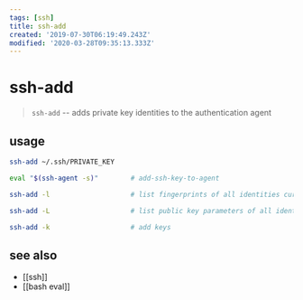 ```yaml
---
tags: [ssh]
title: ssh-add
created: '2019-07-30T06:19:49.243Z'
modified: '2020-03-28T09:35:13.333Z'
---
```


# ssh-add

> `ssh-add` -- adds private key identities to the authentication agent

## usage
```sh
ssh-add ~/.ssh/PRIVATE_KEY

eval "$(ssh-agent -s)"        # add-ssh-key-to-agent

ssh-add -l                    # list fingerprints of all identities currently represented by the agent

ssh-add -L                    # list public key parameters of all identities currently represented by the agent

ssh-add -k                    # add keys
```

## see also
- [[ssh]]
- [[bash eval]]
